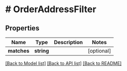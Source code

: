 # # OrderAddressFilter

## Properties

Name | Type | Description | Notes
------------ | ------------- | ------------- | -------------
**matches** | **string** |  | [optional]

[[Back to Model list]](../../README.md#models) [[Back to API list]](../../README.md#endpoints) [[Back to README]](../../README.md)
